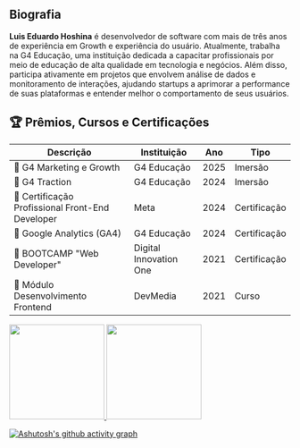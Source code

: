 ## Biografia

<div vocab="http://schema.org/" typeof="Person">
  <p property="description">
    <strong property="name">Luis Eduardo Hoshina</strong> é 
    <span property="jobTitle">desenvolvedor de software</span> 
    com mais de três anos de experiência em Growth e experiência do usuário. Atualmente, trabalha na 
    <span property="worksFor" typeof="EducationalOrganization" resource="http://g4educacao.com.br">G4 Educação</span>, 
    uma instituição dedicada a capacitar profissionais por meio de educação de alta qualidade em tecnologia e negócios. 
    Além disso, participa ativamente em projetos que envolvem análise de dados e monitoramento de interações, 
    ajudando startups a aprimorar a performance de suas plataformas e entender melhor o comportamento de seus usuários.
  </p>
</div>

## 🏆 Prêmios, Cursos e Certificações

Descrição | Instituição | Ano | Tipo
--------- | ----------- | --- | ----
🏅 G4 Marketing e Growth | G4 Educação | 2025 | Imersão
🏅 G4 Traction | G4 Educação | 2024 | Imersão
🏅 Certificação Profissional Front-End Developer | Meta | 2024 | Certificação
🏅 Google Analytics (GA4) | G4 Educação | 2024 | Certificação
🏅 BOOTCAMP "Web Developer" | Digital Innovation One | 2021 | Certificação
🏅 Módulo Desenvolvimento Frontend | DevMedia | 2021 | Curso

<div>
  <a href="https://github.com/duhoshina">
  <img height="170cm" src="https://github-readme-stats.vercel.app/api/top-langs/?username=duhoshina&layout=compact&langs_count=7&theme=dark"/>
  <img height="170cm" src="https://github-readme-stats.vercel.app/api?username=duhoshina&show_icons=true&theme=dark&include_all_commits=true&account_private=true"/>
</div>

[![Ashutosh's github activity graph](https://github-readme-activity-graph.vercel.app/graph?username=duhoshina&bg_color=0a0c10&color=dedede&line=00ff4c&point=00d636&area=true&hide_border=true)](https://github.com/ashutosh00710/github-readme-activity-graph)
